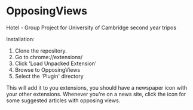 # OpposingViews
Hotel - Group Project for University of Cambridge second year tripos

Installation:

1. Clone the repository.
2. Go to chrome://extensions/
3. Click 'Load Unpacked Extension'
4. Browse to OpposingViews
5. Select the 'Plugin' directory

This will add it to you extensions, you should have a newspaper icon with your other extensions.
Whenever you're on a news site, click the icon for some suggested articles with opposing views.
